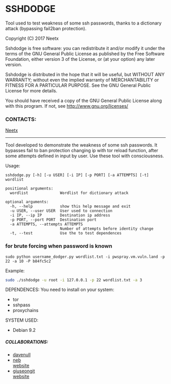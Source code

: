 SSHDODGE
========
Tool used to test weakness of some ssh passwords, thanks to a dictionary attack (bypassing fail2ban protection).<br/>

Copyright (C) 2017  Neetx

Sshdodge is free software: you can redistribute it and/or modify
it under the terms of the GNU General Public License as published by
the Free Software Foundation, either version 3 of the License, or
(at your option) any later version.

Sshdodge is distributed in the hope that it will be useful,
but WITHOUT ANY WARRANTY; without even the implied warranty of
MERCHANTABILITY or FITNESS FOR A PARTICULAR PURPOSE.  See the
GNU General Public License for more details.

You should have received a copy of the GNU General Public License
along with this program.  If not, see <http://www.gnu.org/licenses/>

### CONTACTS:
[Neetx](mailto:neetx@protonmail.com)

---

Tool developed to demonstrate the weakness of some ssh passwords.
It bypasses fail to ban protection changing ip with tor reload function, after some attempts defined in input by user.
Use these tool with consciousness.

Usage:
```
sshdodge.py [-h] [-u USER] [-i IP] [-p PORT] [-a ATTEMPTS] [-t] wordlist

positional arguments:
  wordlist              Wordlist for dictionary attack

optional arguments:
  -h, --help            show this help message and exit
  -u USER, --user USER  User used to connection
  -i IP, --ip IP        Destination ip address
  -p PORT, --port PORT  Destination port
  -a ATTEMPTS, --attempts ATTEMPTS
                        Number of attempts before identity change
  -t, --test            Use the to test dependences
```


### for brute forcing when password is known

`sudo python username_dodger.py wordlist.txt -i pwspray.vm.vuln.land -p 22 -a 10 -P b84fc5c2`

Example:
```bash
sudo ./sshdodge -u root -i 127.0.0.1 -p 22 wordlist.txt -a 3
```

DEPENDENCES: You need to install on your system:
* tor
* sshpass
* proxychains

SYSTEM USED:
* Debian 9.2

##### COLLABORATIONS:

* [davenull](mailto:dave-null@riseup.net)
* [neb](nebulasit@riseup.net)<br/>[website](https://www.freenixsecurity.net)
* [giuseongit](giuseppe.pagano.p@gmail.com)<br/>[website](https://github.com/giuseongit)
